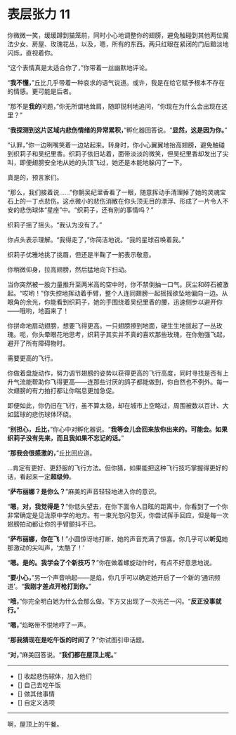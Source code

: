 # 表层张力 11

你微微一笑，缓缓蹲到猫笼前，同时小心地调整你的翅膀，避免触碰到其他两位魔法少女、房屋、玫瑰花丛，以及，嗯，所有的东西。两只红眼在紧闭的门后黯淡地闪烁，直视着你。

“这个表情真是太适合你了，”你带着一丝幽默地评论。

“**我不懂，**”丘比几乎带着一种哀求的语气说道。或许，我是在给它赋予根本不存在的情感。更可能是后者。

“那不是**我的**问题，”你无所谓地耸肩，随即锐利地追问，“你现在为什么会出现在这里？”

“**我探测到这片区域内悲伤情绪的异常累积，**”孵化器回答说。“**显然，这是因为你。**”

“认罪，”你一边咧嘴笑着一边站起来。转身时，你小心翼翼地抬高翅膀，避免触碰到织莉子和吴纪里香。织莉子依旧站着，面带淡淡的微笑，但吴纪里香却发出了尖叫，即便翅膀安全地从她的头顶飞过，她还是本能地躲闪了一下。

真是的，预言家们。

“那么，我们接着说……”你朝吴纪里香看了一眼，随意挥动手清理掉了她的灵魂宝石上的一丁点悲伤。这点微小的悲伤消散在你头顶无目的漂浮、形成了一片令人不安的悲伤球体“星座”中。“织莉子，还有别的事情吗？”

织莉子摇了摇头。“我认为没有了。”

你点头表示理解。“我得走了，”你简洁地说。“我的星球召唤着我。”

织莉子优雅地挑了挑眉，但还是半鞠了一躬表示敬意。

你稍微仰身，拉高翅膀，然后猛地向下扫动。

当你突然被一股力量推升至两米高的空中时，你不禁倒抽一口气。灰尘和碎石被激起。“哎哟！”你失控地挥动着手臂，整个人连同翅膀一起摇摇欲坠地偏向一边。从眼角的余光，你能看到织莉子，她的手围绕着吴纪里香的腰，迅速侧步以避开你——哦哟，地面来了！

你拼命地扇动翅膀，想要飞得更高。一只翅膀擦到地面，硬生生地拔起了一丛玫瑰。呃，你头晕眼花地思考，织莉子其实并不真的喜欢那些玫瑰，在你勉强飞起，避开了所有障碍物时。

需要更高的飞行。

你做着盘旋动作，努力调节翅膀的姿势以获得更高的飞行高度，同时寻找是否有上升气流能帮助你飞得更高——连那些讨厌的鸽子都能做到，你自然也不例外。每一次翅膀的有力拍打都让你喘息更加急促。

即便如此，你仍旧在飞行，虽不算太稳，却在城市上空略过，周围被数以百计、大如篮球的悲伤球体环绕。

“**别担心，丘比，**”你心中对孵化器说。“**我等会儿会回来放你出来的。可能会。如果织莉子没有先来，而且我如果不忘记的话。**”

“**那我会很感激的，**”丘比回应道。

...肯定有更好、更舒服的飞行方法。但你猜，如果能把这种飞行技巧掌握得更好的话，看起来一定**超级帅**。

“**萨布丽娜？是你么？**”麻美的声音轻轻地进入你的意识。

“**嗯，对，我觉得是？**”你低头望去，在你下面令人目眩的距离中，你看到了一个你非常确定是见泷原中学的地方。有一束光忽闪忽灭，你尝试挥手回应，但是每一次翅膀拍动都让你的手臂颤抖不已。

“**萨布丽娜，你在飞！**”小圆惊讶地打断，她的声音充满了惊喜。你几乎可以**听见**她那激动的尖叫声，‘太酷了！’

“**嗯。是的。我学会了个新技巧？**”你在做着螺旋动作时，有点不好意思地说。

“**要小心，**”另一个声音响起——是焰，你几乎可以确定她开启了一个新的‘通讯频道’。“**我刚才差点开枪打到你。**”

“**哦，**”你完全明白她为什么会那么做。下方又出现了一次光芒一闪。“**反正没事就行。**”

“**嗯，**”焰略带不悦地哼了一声。

“**那我猜现在是吃午饭的时间了？**”你试图引申话题。

“**对，**”麻美回答说。“**我们都在屋顶上呢。**”

---

- [] 收起悲伤球体，加入他们
- [] 自己去吃午饭
- [] 做其他事情
- [] 自定义选项

---

啊，屋顶上的午餐。
